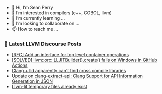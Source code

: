 - 👋 Hi, I’m Sean Perry
- 👀 I’m interested in compilers (c++, COBOL, llvm)
- 🌱 I’m currently learning ...
- 💞️ I’m looking to collaborate on ...
- 📫 How to reach me ...

<!---
s66perry/s66perry is a ✨ special ✨ repository because its `README.md` (this file) appears on your GitHub profile.
You can click the Preview link to take a look at your changes.
--->
### 📕 Latest LLVM Discourse Posts

<!-- DISCOURSE-LLVM:START -->
- [[RFC] Add an interface for top level container operations](https://discourse.llvm.org/t/rfc-add-an-interface-for-top-level-container-operations/77807#post_11)
- [[SOLVED] llvm::orc::LLJITBuilder&lpar;&rpar;.create&lpar;&rpar; fails on Windows in GitHub Actions](https://discourse.llvm.org/t/solved-llvm-lljitbuilder-create-fails-on-windows-in-github-actions/79472#post_2)
- [Clang + lld apparently can&#39;t find cross compile libraries](https://discourse.llvm.org/t/clang-lld-apparently-cant-find-cross-compile-libraries/79389#post_10)
- [Update on clang-extract-api: Clang Support for API Information Generation in JSON](https://discourse.llvm.org/t/update-on-clang-extract-api-clang-support-for-api-information-generation-in-json/63535#post_11)
- [Llvm-lit temporary files already exist](https://discourse.llvm.org/t/llvm-lit-temporary-files-already-exist/79449#post_6)
<!-- DISCOURSE-LLVM:END -->
